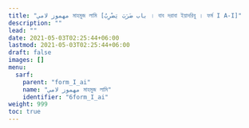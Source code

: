 ```yaml
---
title: "مهموز لامي মাহমুজ লামি [باب ضَرَبَ يَضْرِبُ । বাব দরাবা ইয়াদরিবু । ফর্ম I A-I]"
description: ""
lead: ""
date: 2021-05-03T02:25:44+06:00
lastmod: 2021-05-03T02:25:44+06:00
draft: false
images: []
menu: 
  sarf:
    parent: "form_I_ai"
    name: "مهموز لامي মাহমুজ লামি"
    identifier: "6form_I_ai"
weight: 999
toc: true
---
```



